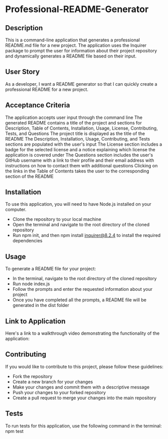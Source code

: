 # Professional-README-Generator

## Description
This is a command-line application that generates a professional README.md file for a new project. The application uses the Inquirer package to prompt the user for information about their project repository and dynamically generates a README file based on their input.


## User Story
As a developer, I want a README generator so that I can quickly create a professional README for a new project.


## Acceptance Criteria
The application accepts user input through the command line
The generated README contains a title of the project and sections for Description, Table of Contents, Installation, Usage, License, Contributing, Tests, and Questions
The project title is displayed as the title of the README
The Description, Installation, Usage, Contributing, and Tests sections are populated with the user's input
The License section includes a badge for the selected license and a notice explaining which license the application is covered under
The Questions section includes the user's GitHub username with a link to their profile and their email address with instructions on how to contact them with additional questions
Clicking on the links in the Table of Contents takes the user to the corresponding section of the README


## Installation
To use this application, you will need to have Node.js installed on your computer.

- Clone the repository to your local machine
- Open the terminal and navigate to the root directory of the cloned repository
- Run npm init, and then npm install inquirer@8.2.4 to install the required dependencies


## Usage
To generate a README file for your project:

- In the terminal, navigate to the root directory of the cloned repository
- Run node index.js
- Follow the prompts and enter the requested information about your project
- Once you have completed all the prompts, a README file will be generated in the dist folder



## Link to Application
Here's a link to a walkthrough video demonstrating the functionality of the application:



## Contributing
If you would like to contribute to this project, please follow these guidelines:

- Fork the repository
- Create a new branch for your changes
- Make your changes and commit them with a descriptive message
- Push your changes to your forked repository
- Create a pull request to merge your changes into the main repository


## Tests
To run tests for this application, use the following command in the terminal: npm test
